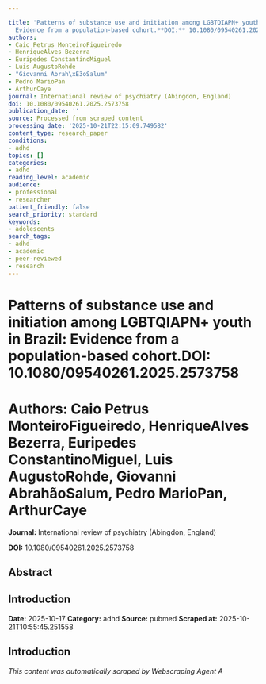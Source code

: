 ```yaml
---

title: 'Patterns of substance use and initiation among LGBTQIAPN+ youth in Brazil:
  Evidence from a population-based cohort.**DOI:** 10.1080/09540261.2025.2573758'
authors:
- Caio Petrus MonteiroFigueiredo
- HenriqueAlves Bezerra
- Euripedes ConstantinoMiguel
- Luis AugustoRohde
- "Giovanni Abrah\xE3oSalum"
- Pedro MarioPan
- ArthurCaye
journal: International review of psychiatry (Abingdon, England)
doi: 10.1080/09540261.2025.2573758
publication_date: ''
source: Processed from scraped content
processing_date: '2025-10-21T22:15:09.749582'
content_type: research_paper
conditions:
- adhd
topics: []
categories:
- adhd
reading_level: academic
audience:
- professional
- researcher
patient_friendly: false
search_priority: standard
keywords:
- adolescents
search_tags:
- adhd
- academic
- peer-reviewed
- research
---
```




# Patterns of substance use and initiation among LGBTQIAPN+ youth in Brazil: Evidence from a population-based cohort.**DOI:** 10.1080/09540261.2025.2573758

# **Authors:** Caio Petrus MonteiroFigueiredo, HenriqueAlves Bezerra, Euripedes ConstantinoMiguel, Luis AugustoRohde, Giovanni AbrahãoSalum, Pedro MarioPan, ArthurCaye

**Journal:** International review of psychiatry (Abingdon, England)

**DOI:** 10.1080/09540261.2025.2573758

## Abstract

## Introduction

**Date:** 2025-10-17
**Category:** adhd
**Source:** pubmed
**Scraped at:** 2025-10-21T10:55:45.251558
## Introduction
*This content was automatically scraped by Webscraping Agent A*